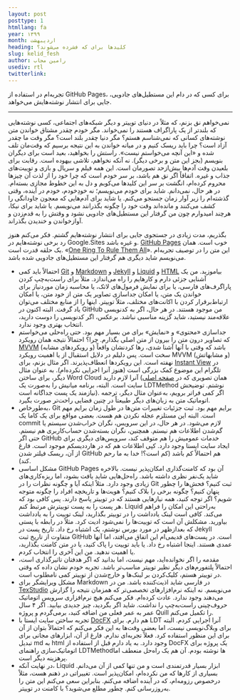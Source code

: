 ```yaml
---
layout: post
posttype: 1
htmllang: fa
year: ۱۳۹۹
month: اردیبهشت
heading: کلیدها برای که فشرده می‌شوند؟
slug: kelid_fesh
author: رامین مجاب
usediv: rtl
twitterlink: 
---
```


تجربه‌ام در استفاده از GitHub Pages، برای کسی که در دام این مستطیل‌های جادویی، جایی برای انتشار نوشته‌هایش می‌خواهد.
 
 ---
 
نمی‌خواهم نق بزنم، که مثلاً در دنیای توییتر و دیگر شبکه‌های اجتماعی، کسی نوشته‌هایی که بلندتر از یک پاراگراف هستند را نمی‌خواند. مگر خودم چقدر مشتاق خواندن متن نوشته‌های کسانی که نمی‌شناسم هستم؟ مگر دنیا چقدر بلند است؟ مگر وقت ما چقدر آزاد است؟ چرا باید ریسک کنیم و در میانه خواندن به این نتیجه برسیم که وقت‌مان تلف شده و «این آنچه می‌خواستم نیست». راستش را بخواهید، بعید است برای دیگران بنویسم (بجز این متن و برخی دیگر). نه آنکه نخواهم، تلاشی بیهوده است. رقابت برای بلعیدن وقت آدم‌ها بیش‌ازحد تصورمان است. این همه فیلم و سریال و بازی و توییت‌های جذاب و غیره. اتفاقاً اگر نق هم باشد، بر سر خودم است که چرا خود را از لذت آن چیزها محروم کرده‌ام، انگشت بر سر این کلیدها می‌کوبم و دل به این خطوط مجازی بسته‌ام. در هر حال، نمی‌دانم. شاید برای خودم می‌نویسم؛ نه خودِخودم، خودم در آینده، وقتی گذشته‌ام را زیر آوار زمان جستجو می‌کنم. یا شاید برای آدم‌هایی که معجون جاودانگی را کشف می‌کنند و مانده‌اند وقت خود را چگونه بگذرانند می‌نویسم. یا شاید برای نیکا، هرچند امیدوارم چون من گرفتار این مستطیل‌های جادویی نشود و وقتش را به قدم‌زدن و آوازخواندن و خندیدن بگذراند.

بگذریم، مدت زیادی در جستجوی جایی برای انتشار نوشته‌هایم گشتم. فکر می‌کنم هنوز رد برخی نوشته‌هایم در Google.Sites و غیره باشد. [GitHub Pages](https://pages.github.com/) خوب است. همان یک حلقه قدرت است.  «[One Ring To Rule Them All](https://en.wikipedia.org/wiki/One_Ring)». این متن را در توصیف تجربه‌ام می‌نویسم شاید دیگری هم گرفتار این مستطیل‌های جادویی شده باشد.
- احتمالاً باید کمی [Git](https://en.wikipedia.org/wiki/Git) و  [Markdown](https://en.wikipedia.org/wiki/Markdown) و [Jekyll](https://jekyllrb.com/) و [Liquid](https://shopify.github.io/liquid/) و [HTML](https://en.wikipedia.org/wiki/HTML) بیاموزید. من یک آشنایی جزئی دارم و کارهایم را راه می‌اندازد. مثلاً برای راست‌به‌چپ کردن پاراگرف‌های فارسی، یا برای نمایش فرمول‌های لاتک، یا محاسبه زمان موردنیاز برای خواندن یک متن، یا امکان جداسازی تصاویر یک متن از خود متن، یا امکان ارتباط‌برقرار کردن با اکانت‌های مختلف، مثلاً توییتر. اینها را از منابع مختلف می‌توان یاد گرفت. البته اکنون در GitHub من موجود هستند. در هر حال، اگر به کدنویسی علاقه‌مند نیستید، شاید گزینه مناسبی نباشد. برعکس، اگر کدنویسی را دوست دارید، انتخاب بهتری وجود ندارد.
- جداسازی «محتوی» و «نمایش» برای من بسیار مهم بود. حتی راه‌حلی می‌خواستم که تصاویر درون متن را بیرون از متن اصلی بگذارم. چرا؟ احتمالاً نتیجه همان رویکرد [MVVM](https://en.wikipedia.org/wiki/Model%E2%80%93view%E2%80%93viewmodel) (و رویکردهای مشابه) باشد که وقتی با آنها آشنا شدی، رها کردنشان واقعاً سخت است. پس دلیلم در دلایل استقبال از یا اهمیت رویکرد MVVM (و مشابهاتش) نهفته است. این رویکردها انعطاف‌پذیرند. اگر مثال بزنم، برای [Instant View](https://instantview.telegram.org/) در تلگرام این موضوع کمک بزرگی است (هنوز آنرا اجرایی نکرده‌ام). به عنوان مثال دیگر، برای ساختن Word Cloud آنرا لازم دارید (همان تصویری که در [صفحه اصلی](https://rmojab63.github.io/) سایت است. البته، برنامه میانیش را به‌صورت یک LDTMethod نوشتم. توضیحش نیازمند یک پست جداگانه است). اگر کمی فراتر برویم، به‌عنوان مثال دیگر، ترجمه اتوماتیک متن به زبان‌های دیگر طبیعتاً در چنین فضایی راحت‌تر صورت بگیرد.
- به‌طورخاص، Git برایم مهم بود. ثبت جزئيات تغییرات متن‌ها در طول زمان برایم مهم است. البته این مستلزم عجله نکردن هم هست. بعضی مواقع برای یک کاما یک commit لازم می‌شود. در هر حال، در این سرویس، نگران خراب‌شدن سیستم یا گم‌شدن اطلاعات هم نیستم. همچنین، نگران بسته‌شدن حساب‌کاربری هم نیستم. حتی اگر GitHub خدمات عمومیش را هم متوقف کند، سرویس‌های دیگری برای ایجاد سایت ایستا وجود دارد. کپی اطلاعات هم که در هارددیسکم موجود است. فارغ از آن، ریسک فیلتر شدن GitHub هم احتمالاً کم باشد (کم است؟! خدا به ما رحم کند).
- مشکل اساسی GitHub Pages آن بود که کامنت‌گذاری امکان‌پذیر نیست. بالاخره شاید یک‌نفر نظری داشته باشد. راه‌حل‌هایی شاید یافت بشود، اما ریزه‌کاری‌های زیادی وجود دارد. مثلاً اینکه آیا و چگونه نظرات را در Git ثبت کنیم؟ فحش‌ها را چطور پنهان کنیم؟ چگونه برخی را بلاک کنیم؟ هویت‌ها و تاریخچه افراد را چگونه متوجه شویم؟ اگر توجه کنید، همه نیازهایی هستند که در توییتر پاسخ دارند. پس کافی بود که هر پست را به پست توییترش مرتبط کنم. Liquid به‌راحتی این امکان را فراهم می‌کند. کافی است لینک یادداشت را در توییتر بگذارید، لینک توییت را به یادداشت بیاورید. مشکلش آن است که توییت‌ها را نمی‌شود ادیت کرد. مثلاً در رابطه با پستی که بعدازظهر در مورد بورس نوشتم، یک اشتباه رخ داد. تاریخ پست در Jekyll متفاوت از تاریخ ثبت GitHub است. در پست‌های قدیمی‌ام این اتفاق می‌افتد، اما آنها عمدی هستند. اینجا اشتباه رخ داد. یا باید توییت را پاک کنید، یا در متن کامنت بگذارید، یا اهمیت ندهید. من این آخری را انتخاب کردم.
- مقدمه را اگر نخوانده‌اید، مهم نیست، اما بدانید که اگر هدفتان تا‌ثیرگذاری است، احتمالاً پلتفورم‌های دیگر نظیر توییتر مناسب‌تر باشد. تجربه خودم نشان داده که وقتی در توییتر هستم، کلیک‌کردن بر لینک‌ها و خارج‌شدن از توییتر کمی نامطلوب است.
- مشکل ویرایشگر برای Markdown در فارسی شاید اذیت‌کننده باشد. من در [TexStudio](https://www.texstudio.org/) می‌نویسم. نه اینکه نرم‌افزارهای تخصصی‌تر که همزمان نتیجه را گزارش می‌دهند وجود ندارد. عادت کرده‌ام. فکر می‌کنم هیچ نرم‌افزاری سرویس اتوماتیک حروف‌چینی راست‌به‌چپ را نداشت. شاید اگر بگردید، چیز جدیدی بیابید. اگر ۴ سال عمر به عمر فعلی من اضافه کنید، برمی‌گردم و پروژه Quill را تکمیل می‌کنم.
- تجربه ساختن سایت ایستا با [DocFX](https://dotnet.github.io/docfx/) هم دارم. برای LDT آنرا اجرایی کردم. البته برای وبلاگ‌نویسی نیست، اما بعضی وقت‌ها به این فکر می‌کنم که احتمالاً بتوان از آن برای این منظور استفاده کرد. فعلاً تجربه‌ای ندارم. فارغ از آن، ابزارهای مجانی برای تبدیل md به html وجود دارد. به یاد دارم قبل از استفاده از DocFX یک پروژه برای اتوماتیک‌سازی راهنمای LDTMethodها نوشته بودم. آن هم یک راه‌حل منعطف اما پرهزینه دیگر است.
- در نهایت آنکه، Liquid ابزار بسیار قدرتمندی است و من تنها کمی از آن می‌دانم. بسیاری از کارها که من نکرده‌ام، امکان‌پذیر است. تغییراتی در ذهنم هست، مثلاً درخصوص رزومه‌ام، که در آینده اضافه می‌کنم. بنابراین سعی می‌کنم این متن را به‌روزرسانی کنم. چطور مطلع می‌شوید؟ با کامنت در توییتر. 

 